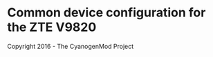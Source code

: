 Common device configuration for the ZTE V9820
==========================================

Copyright 2016 - The CyanogenMod Project

